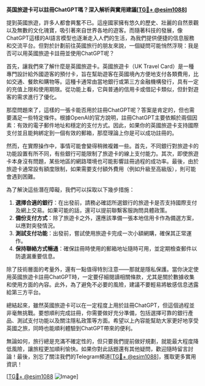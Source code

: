 **英国旅遊卡可以註冊ChatGPT嗎？深入解析與實用建議[[TG💪+ @esim1088](https://t.me/s/esim1088)]**

提到英國旅遊，許多人都會興奮不已。這座國家擁有悠久的歷史、壯麗的自然景觀以及無數的文化瑰寶，吸引著來自世界各地的遊客。而隨著科技的發展，像ChatGPT這樣的AI語言模型也逐漸走入人們的生活，為我們提供便捷的信息服務和交流平台。但對於計劃前往英國旅行的朋友來說，一個疑問可能悄然浮現：我是否可以用英國旅遊卡註冊並使用ChatGPT呢？

首先，讓我們來了解什麼是英國旅遊卡。英國旅遊卡（UK Travel Card）是一種專門設計給外國遊客的預付卡，旨在幫助遊客在英國境內方便地支付各類費用，比如交通、餐飲和購物等。這種卡通常由當地銀行或第三方金融機構發行，具有一定的充值上限和使用期限。從功能上看，它與普通的信用卡或借記卡類似，但針對遊客的需求進行了優化。

那麼問題來了，這樣的一張卡能否用於註冊ChatGPT呢？答案是肯定的，但也需要滿足一些特定條件。根據OpenAI的官方說明，註冊ChatGPT主要依賴於兩個因素：有效的電子郵件地址和穩定的支付方式。因此，如果你的英國旅遊卡支持國際支付並且能夠綁定到一個有效的郵箱，那麼理論上你是可以成功註冊的。

然而，在實際操作中，事情可能會變得稍微複雜一些。首先，不同銀行對旅遊卡的功能設置有所不同，有些銀行可能限制了旅遊卡的線上支付能力。其次，即使旅遊卡本身沒有問題，某些地區的網路環境也可能影響註冊過程的成功率。最後，由於旅遊卡通常設有額度限制，如果需要支付額外費用（例如升級至高級版），則可能會遇到困難。

為了解決這些潛在障礙，我們可以採取以下幾步措施：

1. **選擇合適的銀行**：在出發前，請務必確認所選銀行的旅遊卡是否支持國際支付及網上交易。如果可能的話，還可以提前聯繫客服詢問具體政策。
2. **備份支付方式**：除了旅遊卡之外，還應該準備一張本地信用卡作為備選方案，以應對突發情況。
3. **測試支付功能**：出發前，嘗試使用旅遊卡完成一次小額網購，確保其正常運作。
4. **保持聯絡方式暢通**：確保註冊時使用的郵箱地址隨時可用，並定期檢查郵件以防遺漏重要信息。

除了技術層面的考量外，還有一點值得特別注意——那就是隱私保護。當你決定使用英國旅遊卡註冊ChatGPT時，一定要仔細閱讀相關條款，尤其是關於數據收集和使用方面的內容。此外，為了避免不必要的風險，建議不要輕易將敏感信息透露給第三方平台。

總結起來，雖然英國旅遊卡可以在一定程度上用於註冊ChatGPT，但這個過程並非毫無挑戰。要想順利完成註冊，你需要做好充分準備，包括選擇可靠的銀行產品、測試支付功能以及關注隱私政策等方面。希望以上內容能幫助大家更好地享受英國之旅，同時也能順利體驗到ChatGPT帶來的便利。

無論如何，旅行總是充滿不確定性的，但只要我們提前做好規劃，就能最大程度降低風險，讓旅程更加順利愉快。如果你對此話題還有其他疑問，歡迎隨時留言討論！最後，別忘了關注我們的Telegram頻道[[TG💪+ @esim1088](https://t.me/s/esim1088)]，獲取更多實用資訊！

[[TG💪+ @esim1088](https://t.me/s/esim1088) ![Image](https://i.postimg.cc/4NQfJmqS/Snipaste-2025-05-13-00-14-12.png)]